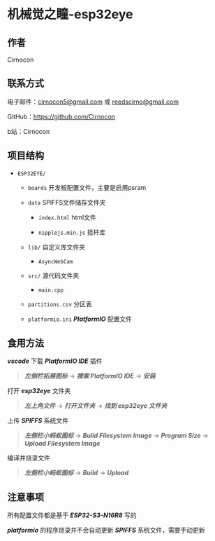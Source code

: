 # 机械觉之瞳-esp32eye
## 作者
Cirnocon

## 联系方式
电子邮件：cirnocon5@gmail.com 或 reedscirno@gmail.com

GitHub：https://github.com/Cirnocon

b站：Cirnocon

## 项目结构
- `ESP32EYE/`
    - `boards` 开发板配置文件，主要是启用psram

    - `data` SPIFFS文件储存文件夹
        - `index.html` html文件

        - `nipplejs.min.js` 摇杆库

    - `lib/` 自定义库文件夹
        - `AsyncWebCam` 

    - `src/` 源代码文件夹
        - `main.cpp` 
        
    - `partitions.csv` 分区表
    
    - `platformio.ini` ***PlatformIO*** 配置文件


## 食用方法
***vscode*** 下载 ***PlatformIO IDE*** 插件

> ***左侧栏拓展图标*** -> ***搜索 PlatformIO IDE*** -> ***安装***

打开 ***esp32eye*** 文件夹

> ***左上角文件*** -> ***打开文件夹*** -> ***找到 esp32eye 文件夹***

上传 ***SPIFFS*** 系统文件

> ***左侧栏小蚂蚁图标*** -> ***Bulid Filesystem Image*** -> ***Program Size*** -> ***Upload Filesystem Image***

编译并烧录文件

> ***左侧栏小蚂蚁图标*** -> ***Build*** -> ***Upload*** 


## 注意事项
所有配置文件都是基于 ***ESP32-S3-N16R8*** 写的

***platformio*** 的程序烧录并不会自动更新 ***SPIFFS*** 系统文件，需要手动更新


